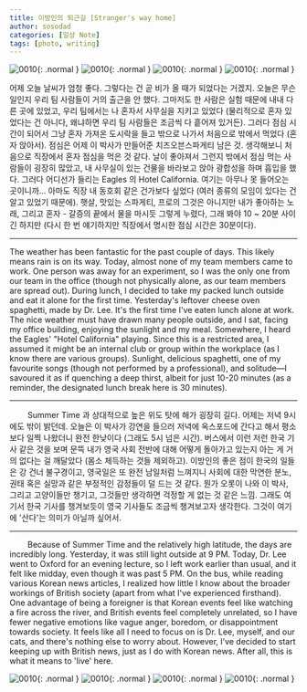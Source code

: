 ```yaml
---
title: 이방인의 퇴근길 [Stranger's way home]
author: sosodad
categories: [일상 Note]
tags: [photo, writing]
---
```


![0010](https://onedrive.live.com/embed?resid=F96DE3EAE83811FB%2184412&authkey=%21AACCamGIXRjKNvg&height=1024){: .normal }
![0010](https://onedrive.live.com/embed?resid=F96DE3EAE83811FB%2184414&authkey=%21AEKt_bvKqZbJyOs&height=1024){: .normal }
![0010](https://onedrive.live.com/embed?resid=F96DE3EAE83811FB%2184413&authkey=%21AMCvmOvXVtfdZ9c&height=1024){: .normal }
![0010](https://onedrive.live.com/embed?resid=F96DE3EAE83811FB%2184415&authkey=%21AF1n3GmnL2yZTO8&height=1024){: .normal }

어제 오늘 날씨가 엄청 좋다. 그렇다는 건 곧 비가 올 때가 되었다는 거겠지. 오늘은 무슨 일인지 우리 팀 사람들이 거의 출근을 안 했다. 그마저도 한 사람은 실험 때문에 내내 다른 곳에 있었고, 우리 팀에서는 나 혼자서 사무실을 지키고 있었다 (물리적으로 혼자 있었다는 건 아니다, 왜냐하면 우리 팀 사람들은 조금씩 다 흩어져 있거든). 그러다 점심 시간이 되어서 그냥 혼자 가져온 도시락을 들고 밖으로 나가서 처음으로 밖에서 먹었다 (혼자 앉아서). 점심은 어제 이 박사가 만들어준 치즈오븐스파게티 남은 것. 생각해보니 처음으로 직장에서 혼자 점심을 먹은 것 같다. 날이 좋아져서 그런지 밖에서 점심 먹는 사람들이 굉장히 많았고, 내 사무실이 있는 건물을 바라보고 앉아 광합성을 하며 흡입을 했다. 그러다 어디선가 들리는 Eagles 의 Hotel California. 여기는 아무나 못 들어오는 곳이니까... 아마도 직장 내 동호회 같은 건가보다 싶었다 (여러 종류의 모임이 있다는 건 알고 있었기 때문에). 햇살, 맛있는 스파게티, 프로의 그것은 아니지만 내가 좋아하는 노래, 그리고 혼자 - 갈증의 끝에서 물을 마시듯 그렇게 누렸다, 그래 봐야 10 ~ 20분 사이긴 하지만 (다시 한 번 얘기하지만 직장에서 명시한 점심 시간은 30분이다).
___
The weather has been fantastic for the past couple of days. This likely means rain is on its way. Today, almost none of my team members came to work. One person was away for an experiment, so I was the only one from our team in the office (though not physically alone, as our team members are spread out). During lunch, I decided to take my packed lunch outside and eat it alone for the first time. Yesterday's leftover cheese oven spaghetti, made by Dr. Lee. It's the first time I've eaten lunch alone at work. The nice weather must have drawn many people outside, and I sat, facing my office building, enjoying the sunlight and my meal. Somewhere, I heard the Eagles' "Hotel California" playing. Since this is a restricted area, I assumed it might be an internal club or group within the workplace (as I know there are various groups). Sunlight, delicious spaghetti, one of my favourite songs (though not performed by a professional), and solitude—I savoured it as if quenching a deep thirst, albeit for just 10-20 minutes (as a reminder, the designated lunch break here is 30 minutes).
___
&nbsp;&nbsp;&nbsp;&nbsp;&nbsp;&nbsp;&nbsp;&nbsp;Summer Time 과 상대적으로 높은 위도 탓에 해가 굉장히 길다. 어제는 저녁 9시에도 밖이 밝던데. 오늘은 이 박사가 강연을 들으러 저녁에 옥스포드에 간다고 해서 평소보다 일찍 나왔더니 완전 한낮이다 (그래도 5시 넘은 시간). 버스에서 이런 저런 한국 기사 같은 것을 보며 문뜩 내가 영국 사회 전반에 대해 어떻게 돌아가고 있는지 아는 게 거의 없다는 걸 깨달았다 (몸소 체득하는 것들 제외하고). 이방인의 좋은 점이 한국의 일들은 강 건너 불구경이고, 영국일은 또 완전 남일처럼 느껴지니 사회에 대한 막연한 분노, 권태 혹은 실망과 같은 부정적인 감정들이 덜 드는 것 같다. 뭔가 오롯이 나와 이 박사, 그리고 고양이들만 챙기고, 그것들만 생각하면 걱정할 게 없는 것 같은 느낌. 그래도 여기서 한국 기사를 챙겨보듯이 영국 기사들도 조금씩 챙겨보고자 생각한다. 그것이 여기에 '산다'는 의미가 아닐까 싶어서.
___
&nbsp;&nbsp;&nbsp;&nbsp;&nbsp;&nbsp;&nbsp;&nbsp;Because of Summer Time and the relatively high latitude, the days are incredibly long. Yesterday, it was still light outside at 9 PM. Today, Dr. Lee went to Oxford for an evening lecture, so I left work earlier than usual, and it felt like midday, even though it was past 5 PM. On the bus, while reading various Korean news articles, I realized how little I know about the broader workings of British society (apart from what I've experienced firsthand). One advantage of being a foreigner is that Korean events feel like watching a fire across the river, and British events feel completely unrelated, so I have fewer negative emotions like vague anger, boredom, or disappointment towards society. It feels like all I need to focus on is Dr. Lee, myself, and our cats, and there's nothing else to worry about. However, I’ve decided to start keeping up with British news, just as I do with Korean news. After all, this is what it means to 'live' here.

![0010](https://onedrive.live.com/embed?resid=F96DE3EAE83811FB%2183877&authkey=%21ABkhUwj7ecFF1Xg&height=1024){: .normal }
![0010](https://onedrive.live.com/embed?resid=F96DE3EAE83811FB%2183895&authkey=%21AFAoekcWhZGHe0w&height=1024){: .normal }
![0010](https://onedrive.live.com/embed?resid=F96DE3EAE83811FB%2183889&authkey=%21AGgo5HWM9yWwNUo&height=1024){: .normal }
![0010](https://onedrive.live.com/embed?resid=F96DE3EAE83811FB%2184411&authkey=%21ANLJNH7gm0_8M1U&height=1024){: .normal }